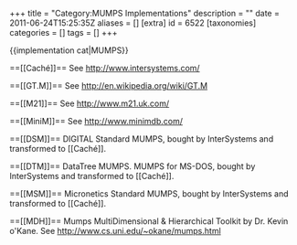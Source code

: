 +++
title = "Category:MUMPS Implementations"
description = ""
date = 2011-06-24T15:25:35Z
aliases = []
[extra]
id = 6522
[taxonomies]
categories = []
tags = []
+++

{{implementation cat|MUMPS}}


==[[Cach&eacute;]]==
See http://www.intersystems.com/

==[[GT.M]]==
See http://en.wikipedia.org/wiki/GT.M

==[[M21]]==
See http://www.m21.uk.com/

==[[MiniM]]==
See http://www.minimdb.com/

==[[DSM]]==
DIGITAL Standard MUMPS, bought by InterSystems and transformed to [[Cach&eacute;]].

==[[DTM]]==
DataTree MUMPS. MUMPS for MS-DOS, bought by InterSystems and transformed to [[Cach&eacute;]].

==[[MSM]]==
Micronetics Standard MUMPS, bought by InterSystems and transformed to [[Cach&eacute;]].

==[[MDH]]==
Mumps MultiDimensional & Hierarchical Toolkit by Dr. Kevin o'Kane. See http://www.cs.uni.edu/~okane/mumps.html
